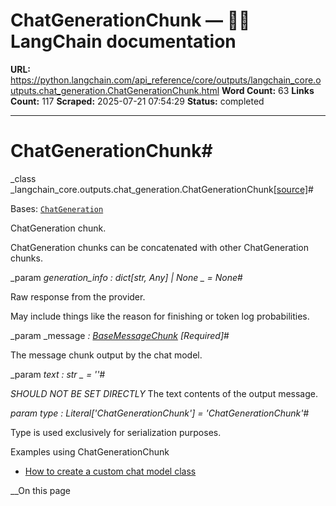 # ChatGenerationChunk — 🦜🔗 LangChain  documentation

**URL:** https://python.langchain.com/api_reference/core/outputs/langchain_core.outputs.chat_generation.ChatGenerationChunk.html
**Word Count:** 63
**Links Count:** 117
**Scraped:** 2025-07-21 07:54:29
**Status:** completed

---

# ChatGenerationChunk\#

_class _langchain\_core.outputs.chat\_generation.ChatGenerationChunk[\[source\]](https://python.langchain.com/api_reference/_modules/langchain_core/outputs/chat_generation.html#ChatGenerationChunk)\#     

Bases: [`ChatGeneration`](https://python.langchain.com/api_reference/core/outputs/langchain_core.outputs.chat_generation.ChatGeneration.html#langchain_core.outputs.chat_generation.ChatGeneration "langchain_core.outputs.chat_generation.ChatGeneration")

ChatGeneration chunk.

ChatGeneration chunks can be concatenated with other ChatGeneration chunks.

_param _generation\_info _: dict\[str, Any\] | None_ _ = None_\#     

Raw response from the provider.

May include things like the reason for finishing or token log probabilities.

_param _message _: [BaseMessageChunk](https://python.langchain.com/api_reference/core/messages/langchain_core.messages.base.BaseMessageChunk.html#langchain_core.messages.base.BaseMessageChunk "langchain_core.messages.base.BaseMessageChunk")_ _\[Required\]_\#     

The message chunk output by the chat model.

_param _text _: str_ _ = ''_\#     

_SHOULD NOT BE SET DIRECTLY_ The text contents of the output message.

_param _type _: Literal\['ChatGenerationChunk'\]__ = 'ChatGenerationChunk'_\#     

Type is used exclusively for serialization purposes.

Examples using ChatGenerationChunk

  * [How to create a custom chat model class](https://python.langchain.com/docs/how_to/custom_chat_model/)

__On this page
